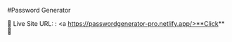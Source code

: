 #Password Generator

📌 Live Site URL: : <a https://passwordgenerator-pro.netlify.app/>**Click** 🚀</a>
